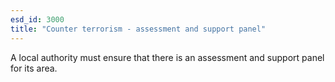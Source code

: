 ```yaml
---
esd_id: 3000
title: "Counter terrorism - assessment and support panel"
---
```


A local authority must ensure that there is an assessment and support panel for its area.

